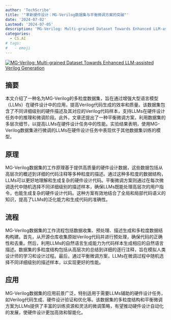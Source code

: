 ```yaml
---
author: 'TechScribe'
title: '"革新硬件设计：MG-Verilog数据集与平衡微调方案的突破"'
date: '2024-07-02'
Lastmod: '2024-07-05'
description: 'MG-Verilog: Multi-grained Dataset Towards Enhanced LLM-assisted Verilog Generation'
categories:
  - CS.AI
# tags:
#   - emoji
---
```


[![MG-Verilog: Multi-grained Dataset Towards Enhanced LLM-assisted Verilog Generation](https://arxiv-research-1301205113.cos.ap-guangzhou.myqcloud.com/images/2407.01910v2.pdf_0.jpg)](https://arxiv.org/abs/2407.01910v2)

## 摘要

本文介绍了一种名为MG-Verilog的多粒度数据集，旨在通过增强大型语言模型（LLMs）在硬件设计中的应用，提高Verilog代码生成的效率和质量。该数据集包含了不同详细级别的硬件描述及其对应的Verilog代码样本，支持LLMs在硬件设计任务中的推理和微调阶段。此外，文章还提出了一种平衡微调方案，利用数据集的多层次细节，以提高LLMs在硬件设计任务中的性能。实验结果表明，使用MG-Verilog数据集进行微调的LLMs在硬件设计任务中表现优于其他数据集训练的模型。<!--more-->

## 原理

MG-Verilog数据集的工作原理基于提供高质量的硬件设计数据，这些数据包括从高层次的概述到详细的代码注释等多种粒度的描述。通过这种多粒度的数据结构，LLMs可以更好地理解和生成复杂的硬件设计代码。平衡微调方案则通过在每次微调迭代中随机选择不同详细级别的描述样本，确保LLMs既能处理高层次的用户指令，也能生成复杂的硬件设计代码。这种方案有效地结合了全局和局部代码语义的知识，提高了LLMs的泛化能力和生成代码的准确性。

## 流程

MG-Verilog数据集的工作流程包括数据收集、预处理、描述生成和多粒度数据结构构建。首先，从开源仓库收集原始Verilog代码并进行预处理，确保代码的正确性和去重。然后，利用LLMs的自然语言生成能力为代码样本生成相应的自然语言描述。数据集的多粒度结构包括从高层次的总结到详细的逐行注释，旨在模拟人类设计师的学习和设计过程。最后，通过平衡微调方案，LLMs在微调过程中随机选择不同详细级别的描述样本，以实现更好的性能。

## 应用

MG-Verilog数据集的应用前景广泛，特别适用于需要LLMs辅助的硬件设计任务，如Verilog代码生成、硬件设计验证和优化等。该数据集的多粒度结构和平衡微调方案为LLMs提供了丰富的训练资源和灵活的微调策略，有望推动硬件设计自动化的发展，使硬件设计更加高效和智能化。